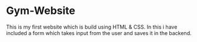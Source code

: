 # Gym-Website
This is my first website which is build using HTML &amp; CSS.
In this i have included a form which takes input from the user and saves it in the backend.
